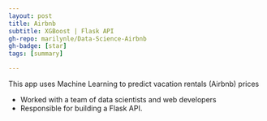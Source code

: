 ```yaml
---
layout: post
title: Airbnb
subtitle: XGBoost | Flask API 
gh-repo: marilynle/Data-Science-Airbnb
gh-badge: [star]
tags: [summary]

---
```


This app uses Machine Learning to predict vacation rentals (Airbnb) prices

- Worked with a team of data scientists and web developers
- Responsible for building a Flask API. 

